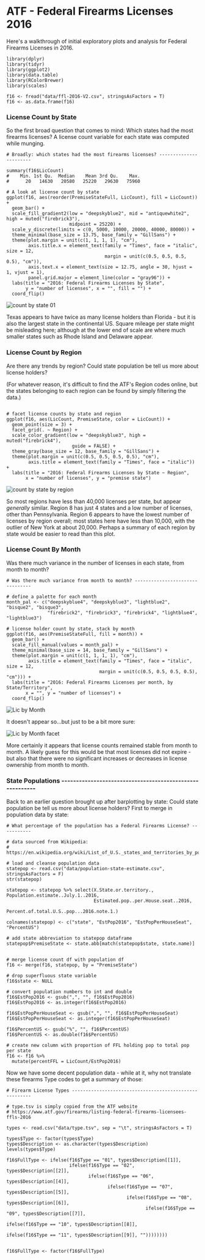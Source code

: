 # ATF - Federal Firearms Licenses 2016

Here's a walkthrough of initial exploratory plots and analysis for Federal Firearms Licenses in 2016. 

```{r}
library(dplyr)
library(tidyr)
library(ggplot2)
library(data.table)
library(RColorBrewer)
library(scales)

f16 <- fread("data/ffl-2016-V2.csv", stringsAsFactors = T)
f16 <- as.data.frame(f16)
```

### License Count by State
So the first broad question that comes to mind: Which states had the most firearms licenses? A license count variable for each state was computed while munging.

```{r}
# Broadly: which states had the most firearms licenses? -----------------------

summary(f16$LicCount)
#    Min. 1st Qu.  Median    Mean 3rd Qu.    Max. 
#      20   14630   20580   25220   29630   75960

# A look at license count by state
ggplot(f16, aes(reorder(PremiseStateFull, LicCount), fill = LicCount)) + 
  geom_bar() +
  scale_fill_gradient2(low = "deepskyblue2", mid = "antiquewhite2", high = muted("firebrick3"),
                       midpoint = 25220) +
  scale_y_discrete(limits = c(0, 5000, 10000, 20000, 40000, 80000)) +
  theme_minimal(base_size = 13.75, base_family = "GillSans") +
  theme(plot.margin = unit(c(1, 1, 1, 1), "cm"),
        axis.title.x = element_text(family = "Times", face = "italic", size = 12,
                                    margin = unit(c(0.5, 0.5, 0.5, 0.5), "cm")),
        axis.text.x = element_text(size = 12.75, angle = 30, hjust = 1, vjust = 1),
        panel.grid.major = element_line(color = "gray96")) +
  labs(title = "2016: Federal Firearms Licenses by State",
       y = "number of licenses", x = "", fill = "") +
  coord_flip()
```
![count by state 01](R_plots/2016-LicCountByState.png)

Texas appears to have twice as many license holders than Florida - but it is also the largest state in the continental US. Square mileage per state might be misleading here; although at the lower end of scale are where much smaller states such as Rhode Island and Delaware appear. 

### License Count by Region

Are there any trends by region? Could state population be tell us more about license holders? 

(For whatever reason, it's difficult to find the ATF's Region codes online, but the states belonging to each region can be found by simply filtering the data.)

```{r}

# facet license counts by state and region 
ggplot(f16, aes(LicCount, PremiseState, color = LicCount)) +
  geom_point(size = 3) +
  facet_grid(. ~ Region) +
  scale_color_gradient(low = "deepskyblue3", high = muted("firebrick4"),
                        guide = FALSE) +
  theme_gray(base_size = 12, base_family = "GillSans") +
  theme(plot.margin = unit(c(0.5, 0.5, 0.5, 0.5), "cm"),
        axis.title = element_text(family = "Times", face = "italic")) +
  labs(title = "2016: Federal Firearms Licenses by State ~ Region",
       x = "number of licenses", y = "premise state")
```
![count by state by region](R_plots/2016-LicCountRegion.png)

So most regions have less than 40,000 licenses per state, but appear _generally_ similar. Region 8 has just 4 states and a low number of licenses, other than Pennsylvania. Region 6 appears to have the lowest number of licenses by region overall; most states here have less than 10,000, with the outlier of New York at about 20,000. Perhaps a summary of each region by state would be easier to read than this plot. 


### License Count By Month

Was there much variance in the number of licenses in each state, from month to month?

```{r}
# Was there much variance from month to month? --------------------------------

# define a palette for each month
month_pal <- c("deepskyblue4", "deepskyblue3", "lightblue2", "bisque2", "bisque3",
               "firebrick2", "firebrick3", "firebrick4", "lightblue4", "lightblue3")

# license holder count by state, stack by month
ggplot(f16, aes(PremiseStateFull, fill = month)) + 
  geom_bar() +
  scale_fill_manual(values = month_pal) +
  theme_minimal(base_size = 14, base_family = "GillSans") +
  theme(plot.margin = unit(c(1, 1, 1, 1), "cm"),
        axis.title = element_text(family = "Times", face = "italic", size = 12,
                                  margin = unit(c(0.5, 0.5, 0.5, 0.5), "cm"))) +
  labs(title = "2016: Federal Firearms Licenses per month, by State/Territory", 
       x = "", y = "number of licenses") +
  coord_flip()
```

![Lic by Month](R_plots/2016-LicCountMonthly.png)

It doesn't appear so...but just to be a bit more sure:

![Lic by Month facet](R_plots/2016-LicCountMonthlyFacet.png)

More certainly it appears that license counts remained stable from month to month. A likely guess for this would be that most licenses did not expire - but also that there were no significant increases or decreases in license ownership from month to month. 

### State Populations ---------------------------------------------------------

Back to an earlier question brought up after barplotting by state: Could state population be tell us more about license holders? First to merge in population data by state:

```{r}
# What percentage of the population has a Federal Firearms License? -----------

# data sourced from Wikipedia: 
# https://en.wikipedia.org/wiki/List_of_U.S._states_and_territories_by_population#States_and_territories

# load and cleanse population data
statepop <- read.csv("data/population-state-estimate.csv", stringsAsFactors = F)
str(statepop)

statepop <- statepop %>% select(X.State.or.territory., Population.estimate..July.1..2016, 
                                Estimated.pop..per.House.seat..2016,
                                Percent.of.total.U.S..pop...2016.note.1.)

colnames(statepop) <- c("state", "EstPop2016", "EstPopPerHouseSeat", "PercentUS")

# add state abbreviation to statepop dataframe
statepop$PremiseState <- state.abb[match(statepop$state, state.name)]


# merge license count df with population df 
f16 <- merge(f16, statepop, by = "PremiseState")

# drop superfluous state variable
f16$state <- NULL

# convert population numbers to int and double
f16$EstPop2016 <- gsub(",", "", f16$EstPop2016)
f16$EstPop2016 <- as.integer(f16$EstPop2016)

f16$EstPopPerHouseSeat <- gsub(",", "", f16$EstPopPerHouseSeat)
f16$EstPopPerHouseSeat <- as.integer(f16$EstPopPerHouseSeat)

f16$PercentUS <- gsub("%", "", f16$PercentUS)
f16$PercentUS <- as.double(f16$PercentUS)

# create new column with proportion of FFL holding pop to total pop per state
f16 <- f16 %>%
  mutate(percentFFL = LicCount/EstPop2016)
```


Now we have some decent population data - while at it, why not translate these firearms Type codes to get a summary of those: 


```{r}
# Firearm License Types -------------------------------------------------------

# type.tsv is simply copied from the ATF website
# https://www.atf.gov/firearms/listing-federal-firearms-licensees-ffls-2016

types <- read.csv("data/type.tsv", sep = "\t", stringsAsFactors = T)

types$Type <- factor(types$Type)
types$Description <- as.character(types$Description)
levels(types$Type)

f16$FullType <- ifelse(f16$Type == "01", types$Description[[1]], 
                       ifelse(f16$Type == "02", types$Description[[2]],
                              ifelse(f16$Type == "06", types$Description[[4]],
                                     ifelse(f16$Type == "07", types$Description[[5]],
                                            ifelse(f16$Type == "08", types$Description[[6]],
                                                   ifelse(f16$Type == "09", types$Description[[7]],
                                                          ifelse(f16$Type == "10", types$Description[[8]],
                                                                 ifelse(f16$Type == "11", types$Description[[9]], ""))))))))


f16$FullType <- factor(f16$FullType)
```

















